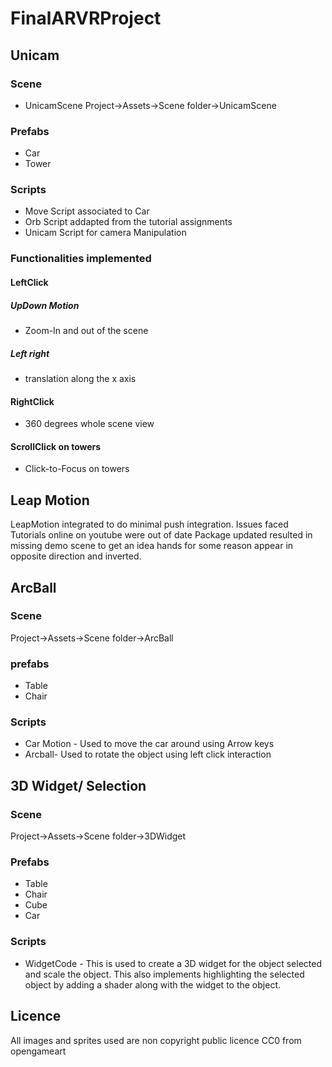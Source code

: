 # FinalARVRProject

## Unicam
### Scene
* UnicamScene
Project->Assets->Scene folder->UnicamScene
### Prefabs
* Car
* Tower

### Scripts
* Move
Script associated to Car
* Orb
Script addapted from the tutorial assignments
* Unicam
Script for camera Manipulation
### Functionalities implemented
#### LeftClick
##### UpDown Motion
* Zoom-In and out of the scene
##### Left right
* translation along the x axis

#### RightClick
* 360 degrees whole scene view

#### ScrollClick on towers
* Click-to-Focus on towers

## Leap Motion
LeapMotion integrated to do minimal push integration.
Issues faced
Tutorials online on youtube were out of date
Package updated resulted in missing demo scene to get an idea
hands for some reason appear in opposite direction and inverted.

## ArcBall
### Scene
Project->Assets->Scene folder->ArcBall

### prefabs
* Table
* Chair

### Scripts
* Car Motion - Used to move the car around using Arrow keys
* Arcball- Used to rotate the object using left click interaction


## 3D Widget/ Selection
### Scene
Project->Assets->Scene folder->3DWidget

### Prefabs
* Table
* Chair
* Cube
* Car

### Scripts
* WidgetCode - This is used to create a 3D widget for the object selected and scale the object. This also implements highlighting the selected object by adding a shader along with the widget to the object.


## Licence
All images and sprites used are non copyright public licence CC0 from opengameart
